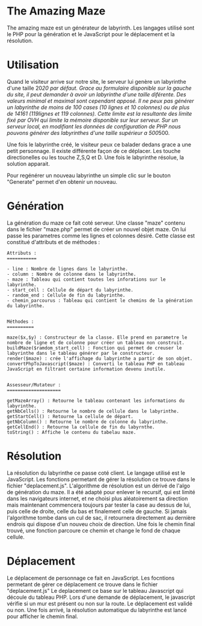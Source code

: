 The Amazing Maze
==============

The amazing maze est un générateur de labyrinth. Les langages utilisé sont le PHP pour la génération et le JavaScript pour le déplacement et la résolution.

Utilisation
===========

Quand le visiteur arrive sur notre site, le serveur lui genère un labyrinthe d'une taille 20*20 par défaut.
Grace au formulaire disponible sur la gauche du site, il peut demander à avoir un labyrinthe d'une taille diférente. Des valeurs minimal et maximal sont cependant apposé.
Il ne peux pas générer un labyrinthe de moins de 100 cases (10 lignes et 10 colonnes) ou de plus de 14161 (119lignes et 119 colonnes).
Cette limite est la resultante des limite fixé par OVH qui limite la mémoire disponible sur leur serveur. Sur un serveur local, en modifiant les données de configuration de PHP nous pouvons générer des labyrinthes d'une taille supérieur a 500*500.

Une fois le labyrinthe créé, le visiteur peux ce balader dedans grace a une petit personnage.
Il existe différente façon de ce déplacer. Les touche directionelles ou les touche Z,S,Q et D.
Une fois le labyrinthe résolue, la solution apparait. 

Pour regénérer un nouveau labyrinthe un simple clic sur le bouton "Generate" permet d'en obtenir un nouveau.

Génération
==========

La génération du maze ce fait coté serveur. 
Une classe "maze" contenu dans le fichier "maze.php" permet de créer un nouvel objet maze. On lui passe les parametres comme les lignes et colonnes désiré. 
Cette classe est constitué d'attributs et de méthodes : 


    Attributs : 
    ===========
    
    - line : Nombre de lignes dans le labyrinthe.
    - column : Nombre de colonne dans le labyrinthe.
    - maze : Tableau qui contient toutes les inforations sur le labyrinthe.
    - start_cell : Cellule de départ du labyrinthe.
    - random_end : Cellule de fin du labyrinthe.
    - chemin_parcourus : Tableau qui contient le chemins de la génération du labyrinthe. 
    
    
    Méthodes : 
    ==========
    
    maze($x,$y) : Constructeur de la classe. Elle prend en parametre le nombre de ligne et de colonne pour créer un tableau non construit.
    buildMaze($ramdom_start_cell) : Fonction qui permet de creuser le labyrinthe dans le tableau générer par le constructeur.
    render($maze) : crée l'affichage du labyrinthe a partir de son objet.
    convertPhpToJavascript($maze) : Converti le tableau PHP en tableau JavaScript en filtrant certaine information devenu inutile.
    
    
    Assesseur/Mutateur :
    ====================
    
    getMazeArray() : Retourne le tableau contenant les informations du labyrinthe.
    getNbCells() : Retourne le nombre de cellule dans le labyrinthe.
    getStartCell() : Retourne la cellule de départ.
    getNbColumn() : Retourne le nombre de colonne du labyrinthe.
    getCellEnd() : Retourne la cellule de fin du labyrnthe.
    toString() : Affiche le contenu du tabelau maze.


Résolution
==========

La résolution du labyrinthe ce passe coté client. Le langage utilisé est le JavaScript. 
Les fonctions permetant de gérer la résolution ce trouve dans le fichier "deplacement.js".
L'algorithme de résolution est un dérivé de l'algo de génération du maze. Il a été adapté pour enlever le recursif, qui est limité dans les navigateurs internet, et ne choisi plus aléatoirement sa direction mais maintenant commencera toujours par tester la case au dessus de lui, puis celle de droite, celle du bas et finalement celle de gauche.
Si jamais l'algorithme tombe dans un cul de sac, il retournera directement au dernière endrois qui dispose d'un nouveu choix de direction. 
Une fois le chemin final trouvé, une fonction parcoure ce chemin et change le fond de chaque cellule.


Déplacement
===========

Le déplacement de personnage ce fait en JavaScript. Les focntions permetant de gérer ce déplacement ce trouve dans le fichier "deplacement.js"
Le deplacement ce base sur le tableau Javascript qui découle du tableau PHP. Lors d'une demande de déplacement, le javascript vérifie si un mur est présent ou non sur la route. Le déplacement est validé ou non.
Une fois arrivé, la résolution automatique du labyrinthe est lancé pour afficher le chemin final.
